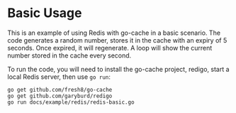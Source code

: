 # Basic Usage

This is an example of using Redis with go-cache in a basic scenario. The code generates a random number, stores it in
the cache with an expiry of 5 seconds. Once expired, it will regenerate. A loop will show the current number stored in
the cache every second.

To run the code, you will need to install the go-cache project, redigo, start a local Redis server, then use `go run`:

```
go get github.com/fresh8/go-cache
go get github.com/garyburd/redigo
go run docs/example/redis/redis-basic.go
```
